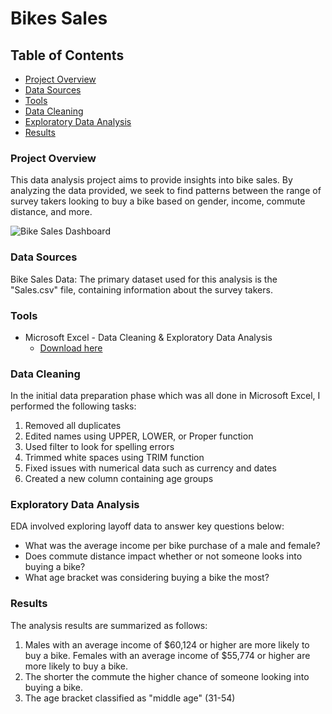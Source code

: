 # Bikes Sales

## Table of Contents

- [Project Overview](#project-overview)
- [Data Sources](#data-sources)
- [Tools](#tools)
- [Data Cleaning](#data-cleaning)
- [Exploratory Data Analysis](#exploratory-data-analysis)
- [Results](#results)

### Project Overview

This data analysis project aims to provide insights into bike sales. 
By analyzing the data provided, we seek to find patterns between the range of survey takers
looking to buy a bike based on gender, income, commute distance, and more. 

![Bike Sales Dashboard](https://github.com/user-attachments/assets/df857ed2-b01c-4251-a4d0-cba28d9b0415)


### Data Sources

Bike Sales Data: The primary dataset used for this analysis is the "Sales.csv" file, 
containing information about the survey takers.

### Tools

- Microsoft Excel - Data Cleaning & Exploratory Data Analysis
  - [Download here](https://www.microsoft.com/en-us/microsoft-365/excel)

### Data Cleaning

In the initial data preparation phase which was all done in Microsoft Excel, I performed the following tasks: 
1. Removed all duplicates
2. Edited names using UPPER, LOWER, or Proper function
3. Used filter to look for spelling errors
4. Trimmed white spaces using TRIM function
5. Fixed issues with numerical data such as currency and dates
6. Created a new column containing age groups

### Exploratory Data Analysis

EDA involved exploring layoff data to answer key questions below:

- What was the average income per bike purchase of a male and female?
- Does commute distance impact whether or not someone looks into buying a bike? 
- What age bracket was considering buying a bike the most?

### Results

The analysis results are summarized as follows:
1. Males with an average income of $60,124 or higher are more likely to buy a bike.
   Females with an average income of $55,774 or higher are more likely to buy a bike.
2. The shorter the commute the higher chance of someone looking into buying a bike.
3. The age bracket classified as "middle age" (31-54) 
